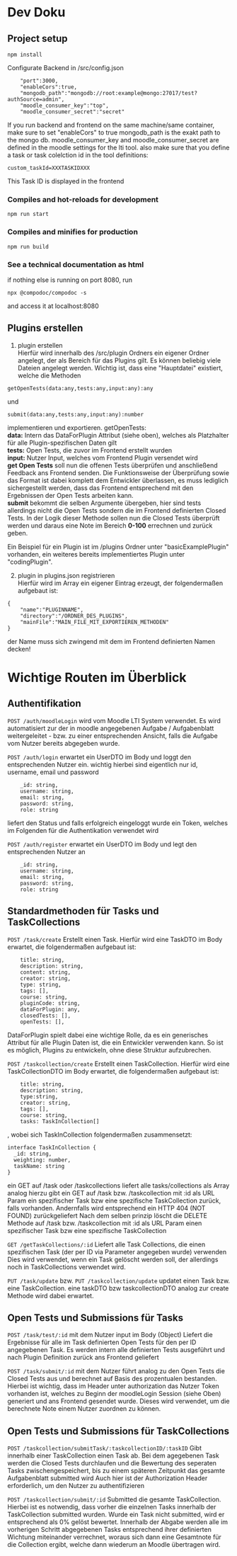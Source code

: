 # Dev Doku


## Project setup
```
npm install
```
Configurate Backend in /src/config.json
```
    "port":3000,
    "enableCors":true,
    "mongodb_path":"mongodb://root:example@mongo:27017/test?authSource=admin",
    "moodle_consumer_key":"top",
    "moodle_consumer_secret":"secret"
```
If you run backend and frontend on the same machine/same container, make sure to set "enableCors" to true
mongodb_path is the exakt path to the mongo db.
moodle_consumer_key and moodle_consumer_secret are defined in the moodle settings for the lti tool.
also make sure that you define a task or task colelction id in the tool definitions:
```
custom_taskId=XXXTASKIDXXX
```
This Task ID is displayed in the frontend
### Compiles and hot-reloads for development
```
npm run start
```

### Compiles and minifies for production
```
npm run build
```

### See a technical documentation as html
if nothing else is running on port 8080, run
```
npx @compodoc/compodoc -s
```
and access it at localhost:8080

## Plugins erstellen
1. plugin erstellen  
Hierfür wird innerhalb des /src/plugin Ordners ein eigener Ordner angelegt, der als Bereich für das Plugins gilt.
Es können beliebig viele Dateien angelegt werden. Wichtig ist, dass eine "Hauptdatei" existiert, welche die Methoden
```
getOpenTests(data:any,tests:any,input:any):any
```
und
```
submit(data:any,tests:any,input:any):number
```
implementieren und exportieren.
getOpenTests:  
**data:** Intern das DataForPlugin Attribut (siehe oben), welches als Platzhalter für alle Plugin-spezifischen Daten gilt  
**tests:** Open Tests, die zuvor im Frontend erstellt wurden  
**input:** Nutzer Input, welches vom Frontend Plugin versendet wird  
**get Open Tests** soll nun die offenen Tests überprüfen und anschließend Feedback ans Frontend senden. Die Funktionsweise der Überprüfung
sowie das Format ist dabei komplett dem Entwickler überlassen, es muss lediglich sichergestellt werden, dass das Frontend entsprechend mit den Ergebnissen der Open Tests arbeiten kann.  
**submit** bekommt die selben Argumente übergeben, hier sind tests allerdings nicht die Open Tests sondern die im Frontend definierten Closed Tests.
In der Logik dieser Methode sollen nun die Closed Tests überprüft werden und daraus eine Note im Bereich **0-100** errechnen und zurück geben.


Ein Beispiel für ein Plugin ist im /plugins Ordner unter "basicExamplePlugin" vorhanden, ein weiteres bereits implementiertes Plugin unter "codingPlugin".

2. plugin in plugins.json registrieren  
Hierfür wird im Array ein eigener Eintrag erzeugt, der folgendermaßen aufgebaut ist:
```
{
    "name":"PLUGINNAME",
    "directory":"/ORDNER_DES_PLUGINS",
    "mainFile":"MAIN_FILE_MIT_EXPORTIEREN_METHODEN"
}
```
der Name muss sich zwingend mit dem im Frontend definierten Namen decken!
# Wichtige Routen im Überblick
## Authentifikation

```POST /auth/moodleLogin```
wird vom Moodle LTI System verwendet.
Es wird automatisiert zur der in moodle angegebenen Aufgabe / Aufgabenblatt weitergeleitet - bzw. zu einer entsprechenden Ansicht, falls die Aufgabe vom Nutzer bereits abgegeben wurde.

```POST /auth/login``` erwartet ein UserDTO im Body und loggt den entsprechenden Nutzer ein. wichtig hierbei sind eigentlich nur id, username, email und password
```
    _id: string,
    username: string,
    email: string,
    password: string,
    role: string
```
liefert den Status und falls erfolgreich eingeloggt wurde ein Token, welches im Folgenden für die Authentikation verwendet wird

```POST /auth/register``` erwartet ein UserDTO im Body und legt den entsprechenden Nutzer an
```
    _id: string,
    username: string,
    email: string,
    password: string,
    role: string
```

## Standardmethoden für Tasks und TaskCollections

```POST /task/create```
Erstellt einen Task. Hierfür wird eine TaskDTO im Body erwartet, die folgendermaßen aufgebaut ist:
```
    title: string,
    description: string,
    content: string,
    creator: string,
    type: string,
    tags: [],
    course: string,
    pluginCode: string,
    dataForPlugin: any,
    closedTests: [],
    openTests: [],
```
DataForPlugin spielt dabei eine wichtige Rolle, da es ein generisches Attribut für alle Plugin Daten ist, die ein Entwickler verwenden kann.
So ist es möglich, Plugins zu entwickeln, ohne diese Struktur aufzubrechen.

```POST /taskcollection/create```
Erstellt einen TaskCollection. Hierfür wird eine TaskCollectionDTO im Body erwartet, die folgendermaßen aufgebaut ist:
```
    title: string,
    description: string,
    type:string,
    creator: string,
    tags: [],
    course: string,
    tasks: TaskInCollection[]
```
, wobei sich TaskInCollection folgendermaßen zusammensetzt:
```
interface TaskInCollection {
  _id: string,
  weighting: number,
  taskName: string
}
```

ein GET auf /task oder /taskcollections liefert alle tasks/collections als Array
analog hierzu gibt ein GET auf /task bzw. /taskcollection mit :id als URL Param ein spezifischer Task bzw eine spezifische TaskCollection zurück, falls vorhanden.
Andernfalls wird entsprechend ein HTTP 404 (NOT FOUND) zurückgeliefert
Nach dem selben prinzip löscht die DELETE Methode auf /task bzw. /taskcollection mit :id als URL Param einen spezifischer Task bzw eine spezifische TaskCollection

```GET /getTaskCollections/:id```
Liefert alle Task Collections, die einen spezifischen Task (der per ID via Parameter angegeben wurde) verwenden
Dies wird verwendet, wenn ein Task gelöscht werden soll, der allerdings noch in TaskCollections verwendet wird.

```PUT /task/update``` bzw. ```PUT /taskcollection/update```
updatet einen Task bzw. eine TaskCollection. eine taskDTO bzw taskcollectionDTO analog zur create Methode wird dabei erwartet.

## Open Tests und Submissions für Tasks
```POST /task/test/:id``` mit dem Nutzer input im Body (Object)
Liefert die Ergebnisse für alle im Task definierten Open Tests für den per ID angegebenen Task. Es werden intern alle definierten Tests ausgeführt und nach Plugin Definition zurück ans Frontend geliefert

```POST /task/submit/:id``` mit dem Nutzer
führt analog zu den Open Tests die Closed Tests aus und berechnet auf Basis des prozentualen bestanden. Hierbei ist wichtig, dass im Header unter authorization das Nutzer Token vorhanden ist, welches zu Beginn der moodleLogin Session (siehe Oben) generiert und ans Frontend gesendet wurde. Dieses wird verwendet, um die berechnete Note einem Nutzer zuordnen zu können.

## Open Tests und Submissions für TaskCollections
```POST /taskcollection/submitTask/:taskcollectionID/:taskID```
Gibt innerhalb einer TaskCollection einen Task ab. Bei dem agegebenen Task werden die Closed Tests durchlaufen und die Bewertung des seperaten Tasks zwischengespeichert, bis zu einem späteren Zeitpunkt das gesamte Aufgabenblatt submitted wird
Auch hier ist der Authorization Header erforderlich, um den Nutzer zu authentifizieren

```POST /taskcollection/submit/:id```
Submitted die gesamte TaskCollection. Hierbei ist es notwendig,
dass vorher die einzelnen Tasks innerhalb der TaskCollection submitted wurden. Wurde ein Task nicht submitted, wird er entsprechend als 0% gelöst bewertet.
Innerhalb der Abgabe werden alle im vorherigen Schritt abgegebenen Tasks entsprechend ihrer definierten Wichtung miteinander verrechnet, woraus sich dann eine Gesamtnote für die Collection ergibt, welche dann wiederum an Moodle übertragen wird.
